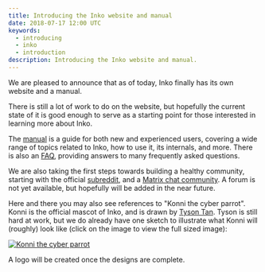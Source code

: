```yaml
---
title: Introducing the Inko website and manual
date: 2018-07-17 12:00 UTC
keywords:
  - introducing
  - inko
  - introduction
description: Introducing the Inko website and manual.
---
```


We are pleased to announce that as of today, Inko finally has its own website
and a manual.

<!-- READ MORE -->

There is still a lot of work to do on the website, but hopefully the current
state of it is good enough to serve as a starting point for those interested in
learning more about Inko.

The [manual](https://manual.inko-lang.org) is a guide for both new and
experienced users, covering a wide range of topics related to Inko, how to use
it, its internals, and more. There is also an [FAQ](/faq), providing answers to
many frequently asked questions.

We are also taking the first steps towards building a healthy community,
starting with the official [subreddit](https://www.reddit.com/r/inko/), and a
[Matrix chat community](https://matrix.to/#/+inko:matrix.org). A forum is not
yet available, but hopefully will be added in the near future.

Here and there you may also see references to "Konni the cyber parrot". Konni is
the official mascot of Inko, and is drawn by [Tyson Tan](https://tysontan.com/).
Tyson is still hard at work, but we do already have one sketch to illustrate
what Konni will (roughly) look like (click on the image to view the full sized
image):

[![Konni the cyber parrot](/images/hello-world/konni-sketch.thumb.jpg)](/images/hello-world/konni-sketch.jpg "View full image")

A logo will be created once the designs are complete.
